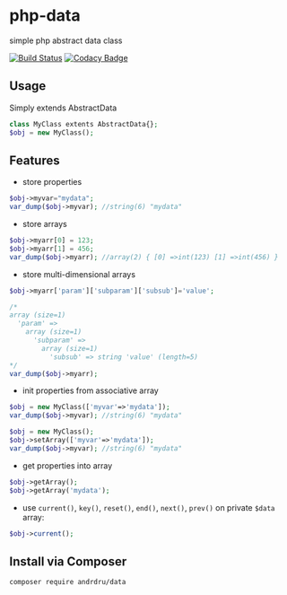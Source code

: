 # php-data
simple php abstract data class

[![Build Status](https://travis-ci.org/andrdru/php-data.svg?branch=master)](https://travis-ci.org/andrdru/php-data)
[![Codacy Badge](https://api.codacy.com/project/badge/Grade/0048c270192c4676b5eab2d0b8cd799b)](https://www.codacy.com/app/andrdru/php-data?utm_source=github.com&amp;utm_medium=referral&amp;utm_content=andrdru/php-data&amp;utm_campaign=Badge_Grade)


## Usage
Simply extends AbstractData
```php
class MyClass extents AbstractData{};
$obj = new MyClass();
```

## Features

- store properties
```php
$obj->myvar="mydata";
var_dump($obj->myvar); //string(6) "mydata"
```

- store arrays
```php
$obj->myarr[0] = 123;
$obj->myarr[1] = 456;
var_dump($obj->myarr); //array(2) { [0] =>int(123) [1] =>int(456) }
```
- store multi-dimensional arrays 
```php
$obj->myarr['param']['subparam']['subsub']='value';

/* 
array (size=1)
  'param' => 
    array (size=1)
      'subparam' => 
        array (size=1)
          'subsub' => string 'value' (length=5)
*/
var_dump($obj->myarr);

```

- init properties from associative array
```php
$obj = new MyClass(['myvar'=>'mydata']);
var_dump($obj->myvar); //string(6) "mydata"
```
```php
$obj = new MyClass();
$obj->setArray(['myvar'=>'mydata']);
var_dump($obj->myvar); //string(6) "mydata"
```

- get properties into array
```php
$obj->getArray();
$obj->getArray('mydata');
```

- use `current()`, `key()`, `reset()`, `end()`, `next()`, `prev()` on private `$data` array:
```php
$obj->current();
```

## Install via Composer

```
composer require andrdru/data
```
